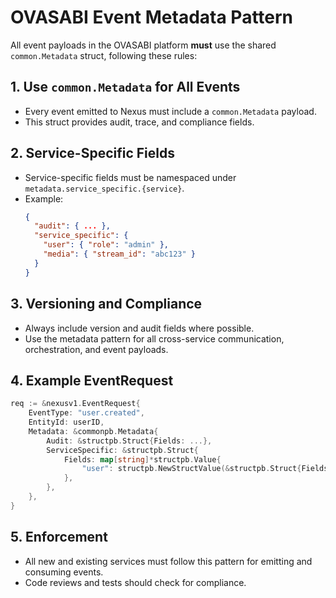 # OVASABI Event Metadata Pattern

All event payloads in the OVASABI platform **must** use the shared `common.Metadata` struct, following these rules:

## 1. Use `common.Metadata` for All Events
- Every event emitted to Nexus must include a `common.Metadata` payload.
- This struct provides audit, trace, and compliance fields.

## 2. Service-Specific Fields
- Service-specific fields must be namespaced under `metadata.service_specific.{service}`.
- Example:
  ```json
  {
    "audit": { ... },
    "service_specific": {
      "user": { "role": "admin" },
      "media": { "stream_id": "abc123" }
    }
  }
  ```

## 3. Versioning and Compliance
- Always include version and audit fields where possible.
- Use the metadata pattern for all cross-service communication, orchestration, and event payloads.

## 4. Example EventRequest
```go
req := &nexusv1.EventRequest{
    EventType: "user.created",
    EntityId: userID,
    Metadata: &commonpb.Metadata{
        Audit: &structpb.Struct{Fields: ...},
        ServiceSpecific: &structpb.Struct{
            Fields: map[string]*structpb.Value{
                "user": structpb.NewStructValue(&structpb.Struct{Fields: ...}),
            },
        },
    },
}
```

## 5. Enforcement
- All new and existing services must follow this pattern for emitting and consuming events.
- Code reviews and tests should check for compliance.
